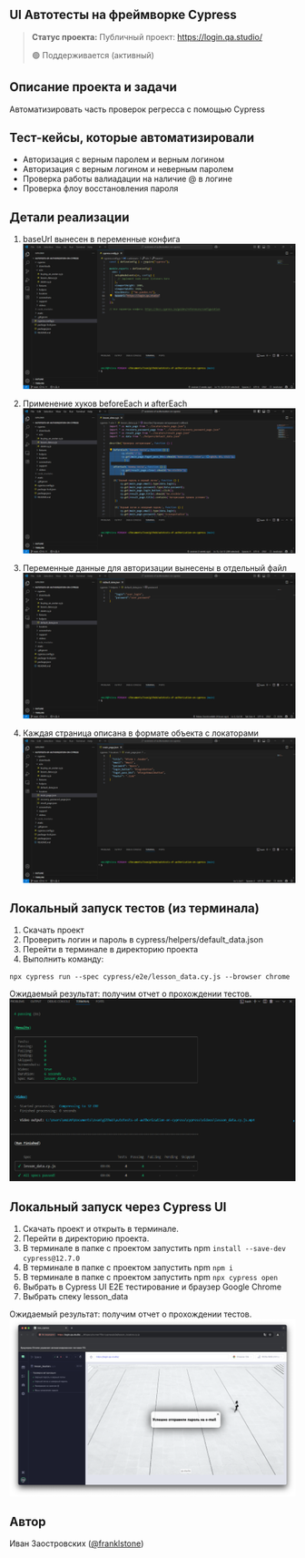 <h2>UI Автотесты на фреймворке Cypress</h2>

> **Статус проекта:**
> Публичный проект: https://login.qa.studio/
> 
> 🟢 Поддерживается (активный) 

## Описание проекта и задачи
Автоматизировать часть проверок регресса с помощью Cypress

## Тест-кейсы, которые автоматизировали
* Авторизация с верным паролем и верным логином
* Авторизация c верным логином и неверным паролем
* Проверка работы валиадации на наличие @ в логине
* Проверка флоу восстановления пароля

## Детали реализации

1. baseUrl вынесен в переменные конфига
![image](static/baseUrl.png)

2. Применение хуков beforeEach и afterEach
![image](static/hooks.png)

3. Переменные данные для авторизации вынесены в отдельный файл
![image](static/user_data.png)

4. Каждая страница описана в формате объекта с локаторами
![image](static/locators.png)

## Локальный запуск тестов (из терминала)
1. Скачать проект
2. Проверить логин и пароль в cypress/helpers/default_data.json
3. Перейти в терминале в директорию проекта
4. Выполнить команду:
```
npx cypress run --spec cypress/e2e/lesson_data.cy.js --browser chrome
```
Ожидаемый результат: получим отчет о прохождении тестов.
![image](static/cypress_cli.png)


## Локальный запуск через Cypress UI
1. Скачать проект и открыть в терминале.
2. Перейти в директорию проекта.
3. В терминале в папке с проектом запустить npm `install --save-dev cypress@12.7.0`
4. В терминале в папке с проектом запустить npm `npm i`
5. В терминале в папке с проектом запустить npm `npx cypress open`
6. Выбрать в Cypress UI E2E тестирование и браузер Google Chrome
7. Выбрать спеку lesson_data

Ожидаемый результат: получим отчет о прохождении тестов.
![image](static/Cypress_UI.png)


## Автор

Иван Заостровских ([@franklstone](https://t.me/franklstone))
